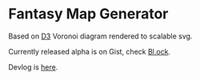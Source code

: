 # Fantasy Map Generator

Based on [D3](https://d3js.org/) Voronoi diagram rendered to scalable svg.

Currently released alpha is on Gist, check [Bl.ock](https://bl.ocks.org/Azgaar/b845ce22ea68090d43a4ecfb914f51bd).

Devlog is [here](https://azgaar.wordpress.com/).
